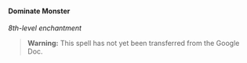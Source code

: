 #### Dominate Monster
<!-- markdownlint-disable-next-line no-emphasis-as-heading -->
_8th-level enchantment_

> **Warning:**
> This spell has not yet been transferred from the Google Doc.
